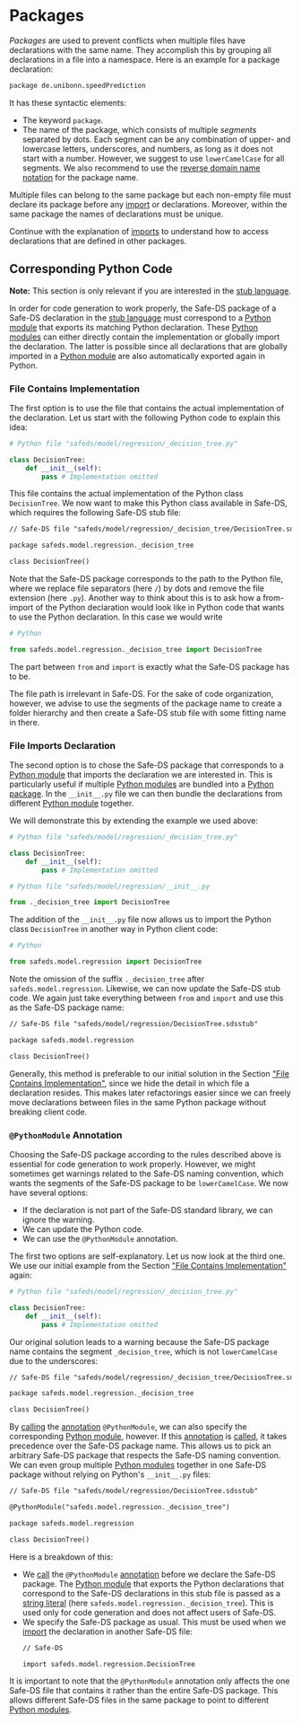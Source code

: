 # Packages

_Packages_ are used to prevent conflicts when multiple files have declarations with the same name. They accomplish this by grouping all declarations in a file into a namespace. Here is an example for a package declaration:

```txt
package de.unibonn.speedPrediction
```

It has these syntactic elements:
* The keyword `package`.
* The name of the package, which consists of multiple _segments_ separated by dots. Each segment can be any combination of upper- and lowercase letters, underscores, and numbers, as long as it does not start with a number. However, we suggest to use `lowerCamelCase` for all segments. We also recommend to use the [reverse domain name notation](https://en.wikipedia.org/wiki/Reverse_domain_name_notation) for the package name.

Multiple files can belong to the same package but each non-empty file must declare its package before any [import][imports] or declarations. Moreover, within the same package the names of declarations must be unique.

Continue with the explanation of [imports][imports] to understand how to access declarations that are defined in other packages.

## Corresponding Python Code

**Note:** This section is only relevant if you are interested in the [stub language][stub-language].

In order for code generation to work properly, the Safe-DS package of a Safe-DS declaration in the [stub language][stub-language] must correspond to a [Python module][python-modules] that exports its matching Python declaration. These [Python modules][python-modules] can either directly contain the implementation or globally import the declaration. The latter is possible since all declarations that are globally imported in a [Python module][python-modules] are also automatically exported again in Python.

### File Contains Implementation

The first option is to use the file that contains the actual implementation of the declaration. Let us start with the following Python code to explain this idea:

```py
# Python file "safeds/model/regression/_decision_tree.py"

class DecisionTree:
    def __init__(self):
        pass # Implementation omitted
```

This file contains the actual implementation of the Python class `DecisionTree`. We now want to make this Python class available in Safe-DS, which requires the following Safe-DS stub file:

```txt
// Safe-DS file "safeds/model/regression/_decision_tree/DecisionTree.sdsstub"

package safeds.model.regression._decision_tree

class DecisionTree()
```

Note that the Safe-DS package corresponds to the path to the Python file, where we replace file separators (here `/`) by dots and remove the file extension (here `.py`). Another way to think about this is to ask how a from-import of the Python declaration would look like in Python code that wants to use the Python declaration. In this case we would write

```py
# Python

from safeds.model.regression._decision_tree import DecisionTree
```

The part between `from` and `import` is exactly what the Safe-DS package has to be.

The file path is irrelevant in Safe-DS. For the sake of code organization, however, we advise to use the segments of the package name to create a folder hierarchy and then create a Safe-DS stub file with some fitting name in there.

### File Imports Declaration

The second option is to chose the Safe-DS package that corresponds to a [Python module][python-modules] that imports the declaration we are interested in. This is particularly useful if multiple [Python modules][python-modules] are bundled into a [Python package][python-packages]. In the `__init__.py` file we can then bundle the declarations from different [Python module][python-modules] together.

We will demonstrate this by extending the example we used above:

```py
# Python file "safeds/model/regression/_decision_tree.py"

class DecisionTree:
    def __init__(self):
        pass # Implementation omitted
```

```py
# Python file "safeds/model/regression/__init__.py

from ._decision_tree import DecisionTree
```

The addition of the `__init__.py` file now allows us to import the Python class `DecisionTree` in another way in Python client code:

```py
# Python

from safeds.model.regression import DecisionTree
```

Note the omission of the suffix `._decision_tree` after `safeds.model.regression`. Likewise, we can now update the Safe-DS stub code. We again just take everything between `from` and `import` and use this as the Safe-DS package name:

```txt
// Safe-DS file "safeds/model/regression/DecisionTree.sdsstub"

package safeds.model.regression

class DecisionTree()
```

Generally, this method is preferable to our initial solution in the Section ["File Contains Implementation"](#file-contains-implementation), since we hide the detail in which file a declaration resides. This makes later refactorings easier since we can freely move declarations between files in the same Python package without breaking client code.

### `@PythonModule` Annotation

Choosing the Safe-DS package according to the rules described above is essential for code generation to work properly. However, we might sometimes get warnings related to the Safe-DS naming convention, which wants the segments of the Safe-DS package to be `lowerCamelCase`. We now have several options:
* If the declaration is not part of the Safe-DS standard library, we can ignore the warning.
* We can update the Python code.
* We can use the `@PythonModule` annotation.

The first two options are self-explanatory. Let us now look at the third one. We use our initial example from the Section ["File Contains Implementation"](#file-contains-implementation) again:

```py
# Python file "safeds/model/regression/_decision_tree.py"

class DecisionTree:
    def __init__(self):
        pass # Implementation omitted
```

Our original solution leads to a warning because the Safe-DS package name contains the segment `_decision_tree`, which is not `lowerCamelCase` due to the underscores:

```txt
// Safe-DS file "safeds/model/regression/_decision_tree/DecisionTree.sdsstub"

package safeds.model.regression._decision_tree

class DecisionTree()
```

By [calling][annotation-calls] the [annotation][annotations] `@PythonModule`, we can also specify the corresponding [Python module][python-modules], however. If this [annotation][annotations] is [called][annotation-calls], it takes precedence over the Safe-DS package name. This allows us to pick an arbitrary Safe-DS package that respects the Safe-DS naming convention. We can even group multiple [Python modules][python-modules] together in one Safe-DS package without relying on Python's `__init__.py` files:

```txt
// Safe-DS file "safeds/model/regression/DecisionTree.sdsstub"

@PythonModule("safeds.model.regression._decision_tree")

package safeds.model.regression

class DecisionTree()
```

Here is a breakdown of this:
* We [call][annotation-calls] the `@PythonModule` [annotation][annotations] before we declare the Safe-DS package. The [Python module][python-modules] that exports the Python declarations that correspond to the Safe-DS declarations in this stub file is passed as a [string literal][string-literals] (here `safeds.model.regression._decision_tree`). This is used only for code generation and does not affect users of Safe-DS.
* We specify the Safe-DS package as usual. This must be used when we [import][imports] the declaration in another Safe-DS file:
    ```txt
    // Safe-DS

    import safeds.model.regression.DecisionTree
    ```

It is important to note that the `@PythonModule` annotation only affects the one Safe-DS file that contains it rather than the entire Safe-DS package. This allows different Safe-DS files in the same package to point to different [Python modules][python-modules].

[stub-language]: ../stub-language/README.md
[annotations]: ../stub-language/annotations.md
[annotation-calls]: ../stub-language/annotations.md#calling-an-annotation
[imports]: imports.md
[classes]: ../stub-language/classes.md
[steps]: ../workflow-language/steps.md
[workflows]: ../workflow-language/workflows.md
[string-literals]: ../workflow-language/expressions.md#string-literals

[python-modules]: https://docs.python.org/3/tutorial/modules.html#modules
[python-packages]: https://docs.python.org/3/tutorial/modules.html#packages
